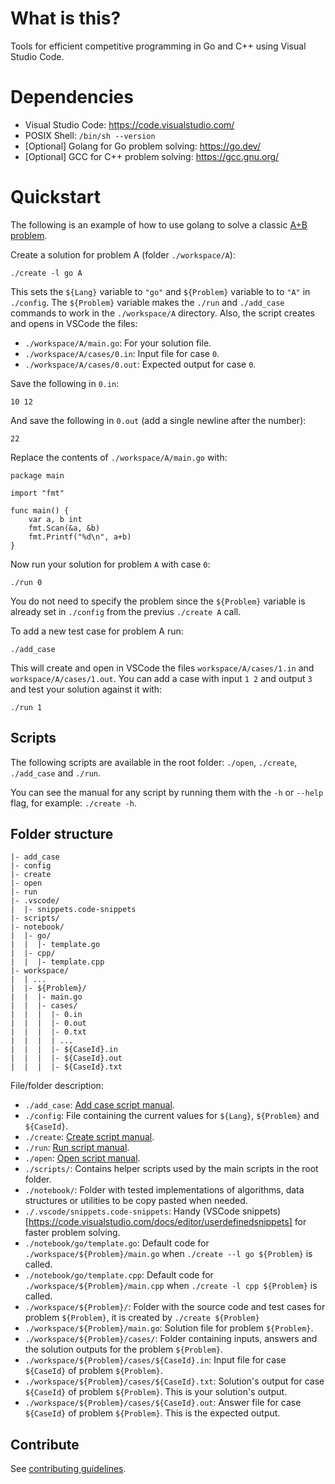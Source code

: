 # What is this?

Tools for efficient competitive programming in Go and C++ using Visual Studio Code.

# Dependencies

- Visual Studio Code: https://code.visualstudio.com/
- POSIX Shell: `/bin/sh --version`
- [Optional] Golang for Go problem solving: https://go.dev/
- [Optional] GCC for C++ problem solving: https://gcc.gnu.org/

# Quickstart

The following is an example of how to use golang to solve a classic [A+B problem](http://poj.org/problem?id=1000).

Create a solution for problem A (folder `./workspace/A`):
```
./create -l go A
```

This sets the `${Lang}` variable to `"go"` and `${Problem}` variable to to `"A"` in `./config`. The `${Problem}` variable makes the `./run` and `./add_case` commands to work in the `./workspace/A` directory. Also, the script creates and opens in VSCode the files:
- `./workspace/A/main.go`: For your solution file.
- `./workspace/A/cases/0.in`: Input file for case `0`.
- `./workspace/A/cases/0.out`: Expected output for case `0`.

Save the following in `0.in`:
```
10 12
```

And save the following in `0.out` (add a single newline after the number):
```
22
```

Replace the contents of `./workspace/A/main.go` with:
```
package main

import "fmt"

func main() {
	var a, b int
	fmt.Scan(&a, &b)
	fmt.Printf("%d\n", a+b)
}
```

Now run your solution for problem `A` with case `0`:
```
./run 0
```

You do not need to specify the problem since the `${Problem}` variable is already set in `./config` from the previus `./create A` call.

To add a new test case for problem A run:
```
./add_case
```

This will create and open in VSCode the files `workspace/A/cases/1.in` and `workspace/A/cases/1.out`. You can add a case with input `1 2` and output `3` and test your solution against it with:
```
./run 1
```

## Scripts

The following scripts are available in the root folder: `./open`, `./create`, `./add_case` and `./run`.

You can see the manual for any script by running them with the `-h` or `--help` flag, for example: `./create -h`.

## Folder structure

```
|- add_case
|- config
|- create
|- open
|- run
|- .vscode/
|  |- snippets.code-snippets
|- scripts/
|- notebook/
|  |- go/
|  |  |- template.go
|  |- cpp/
|  |  |- template.cpp
|- workspace/
|  | ...
|  |- ${Problem}/
|  |  |- main.go
|  |  |- cases/
|  |  |  |- 0.in
|  |  |  |- 0.out
|  |  |  |- 0.txt
|  |  |  | ...
|  |  |  |- ${CaseId}.in
|  |  |  |- ${CaseId}.out
|  |  |  |- ${CaseId}.txt
```

File/folder description:
- `./add_case`: [Add case script manual](/scripts/docs/add-case-manual.txt).
- `./config`: File containing the current values for `${Lang}`, `${Problem}` and `${CaseId}`.
- `./create`: [Create script manual](/scripts/docs/create-manual.txt).
- `./run`: [Run script manual](/scripts/docs/run-manual.txt).
- `./open`: [Open script manual](/scripts/docs/open-manual.txt).
- `./scripts/`: Contains helper scripts used by the main scripts in the root folder.
- `./notebook/`: Folder with tested implementations of algorithms, data structures or utilities to be copy pasted when needed.
- `./.vscode/snippets.code-snippets`: Handy (VSCode snippets)[https://code.visualstudio.com/docs/editor/userdefinedsnippets] for faster problem solving.
- `./notebook/go/template.go`: Default code for `./workspace/${Problem}/main.go` when `./create --l go ${Problem}` is called.
- `./notebook/go/template.cpp`: Default code for `./workspace/${Problem}/main.cpp` when `./create -l cpp ${Problem}` is called.
- `./workspace/${Problem}/`: Folder with the source code and test cases for problem `${Problem}`, it is created by `./create ${Problem}`
- `./workspace/${Problem}/main.go`: Solution file for problem `${Problem}`.
- `./workspace/${Problem}/cases/`: Folder containing inputs, answers and the solution outputs for the problem `${Problem}`.
- `./workspace/${Problem}/cases/${CaseId}.in`: Input file for case `${CaseId}` of problem `${Problem}`.
- `./workspace/${Problem}/cases/${CaseId}.txt`: Solution's output for case `${CaseId}` of problem `${Problem}`. This is your solution's output.
- `./workspace/${Problem}/cases/${CaseId}.out`: Answer file for case `${CaseId}` of problem `${Problem}`. This is the expected output.

## Contribute

See [contributing guidelines](CONTRIBUTING.md).

